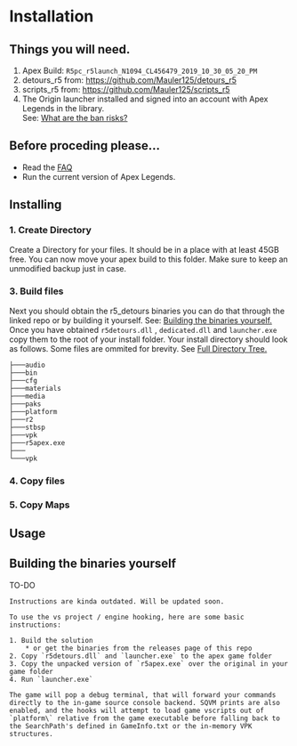 # **Installation**

## Things you will need.
1. Apex Build: `R5pc_r5launch_N1094_CL456479_2019_10_30_05_20_PM`
2. detours_r5 from: https://github.com/Mauler125/detours_r5
3. scripts_r5 from: https://github.com/Mauler125/scripts_r5
4. The Origin launcher installed and signed into an account with Apex Legends in the library.<br/> See: [What are the ban risks?](./faq/faq#what-are-the-ban-risks)

## Before proceding please...
- Read the [FAQ](./faq/faq)
- Run the current version of Apex Legends. 

## Installing
### 1. Create Directory
Create a Directory for your files. It should be in a place with at least 45GB free. You can now move your apex build to this folder. Make sure to keep an unmodified backup just in case.

### 3. Build files
Next you should obtain the r5_detours binaries you can do that through the linked repo or by building it yourself. See: [Building the binaries yourself.](#building-the-binaries-yourself) Once you have obtained `r5detours.dll` , `dedicated.dll` and `launcher.exe` copy them to the root of your install folder. Your install directory should look as follows. Some files are ommited for brevity. See [Full Directory Tree.](/tree)
```
├───audio
├───bin
├───cfg
├───materials
├───media
├───paks
├───platform
├───r2
├───stbsp
├───vpk
├───r5apex.exe
├───
└───vpk
```

### 4. Copy files

### 5. Copy Maps

## Usage

## Building the binaries yourself

TO-DO

```
Instructions are kinda outdated. Will be updated soon.

To use the vs project / engine hooking, here are some basic instructions:

1. Build the solution
	* or get the binaries from the releases page of this repo
2. Copy `r5detours.dll` and `launcher.exe` to the apex game folder
3. Copy the unpacked version of `r5apex.exe` over the original in your game folder
4. Run `launcher.exe`

The game will pop a debug terminal, that will forward your commands directly to the in-game source console backend. SQVM prints are also enabled, and the hooks will attempt to load game vscripts out of `platform\` relative from the game executable before falling back to the SearchPath's defined in GameInfo.txt or the in-memory VPK structures.
```